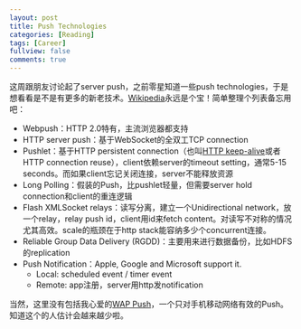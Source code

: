 ```yaml
---
layout: post
title: Push Technologies
categories: [Reading]
tags: [Career]
fullview: false
comments: true
---
```


这周跟朋友讨论起了server push，之前零星知道一些push technologies，于是想看看是不是有更多的新老技术。[Wikipedia](https://en.wikipedia.org/wiki/Push_technology)永远是个宝！简单整理个列表备忘用吧：

* Webpush：HTTP 2.0特有，主流浏览器都支持
* HTTP server push：基于WebSocket的全双工TCP connection
* Pushlet：基于HTTP persistent connection（也叫[HTTP keep-alive](https://en.wikipedia.org/wiki/HTTP_persistent_connection)或者HTTP connection reuse），client依赖server的timeout setting，通常5-15 seconds。而如果client忘记关闭连接，server不能释放资源
* Long Polling：假装的Push，比pushlet轻量，但需要server hold connection和client的重连逻辑
* Flash XMLSocket relays：读写分离，建立一个Unidirectional network，放一个relay，relay push id，client用id来fetch content。对读写不对称的情况尤其高效。scale的瓶颈在于http stack能容纳多少个concurrent连接。
* Reliable Group Data Delivery (RGDD)：主要用来进行数据备份，比如HDFS的replication
* Push Notification：Apple, Google and Microsoft support it.
  * Local: scheduled event / timer event
  * Remote: app注册，server用http发notification

当然，这里没有包括我心爱的[WAP Push](https://en.wikipedia.org/wiki/Wireless_Application_Protocol#WAP_Push)，一个只对手机移动网络有效的Push。知道这个的人估计会越来越少啦。